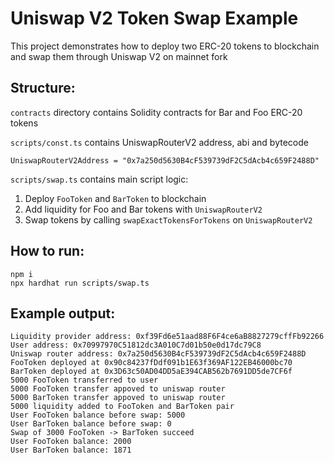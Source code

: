 # Uniswap V2 Token Swap Example

This project demonstrates how to deploy two ERC-20 tokens to blockchain and swap them through Uniswap V2 on mainnet fork

## Structure:
`contracts` directory contains Solidity contracts for Bar and Foo ERC-20 tokens

`scripts/const.ts` contains UniswapRouterV2 address, abi and bytecode

`UniswapRouterV2Address = "0x7a250d5630B4cF539739dF2C5dAcb4c659F2488D"`

`scripts/swap.ts` contains main script logic:

1. Deploy `FooToken` and `BarToken` to blockchain
2. Add liquidity for Foo and Bar tokens with `UniswapRouterV2`
3. Swap tokens by calling `swapExactTokensForTokens` on `UniswapRouterV2`

## How to run:
```
npm i
npx hardhat run scripts/swap.ts
```

## Example output:
```
Liquidity provider address: 0xf39Fd6e51aad88F6F4ce6aB8827279cffFb92266
User address: 0x70997970C51812dc3A010C7d01b50e0d17dc79C8
Uniswap router address: 0x7a250d5630B4cF539739dF2C5dAcb4c659F2488D
FooToken deployed at 0x90c84237fDdf091b1E63f369AF122EB46000bc70
BarToken deployed at 0x3D63c50AD04DD5aE394CAB562b7691DD5de7CF6f
5000 FooToken transferred to user
5000 FooToken transfer appoved to uniswap router
5000 BarToken transfer appoved to uniswap router
5000 liquidity added to FooToken and BarToken pair
User FooToken balance before swap: 5000
User BarToken balance before swap: 0
Swap of 3000 FooToken -> BarToken succeed
User FooToken balance: 2000
User BarToken balance: 1871
```
